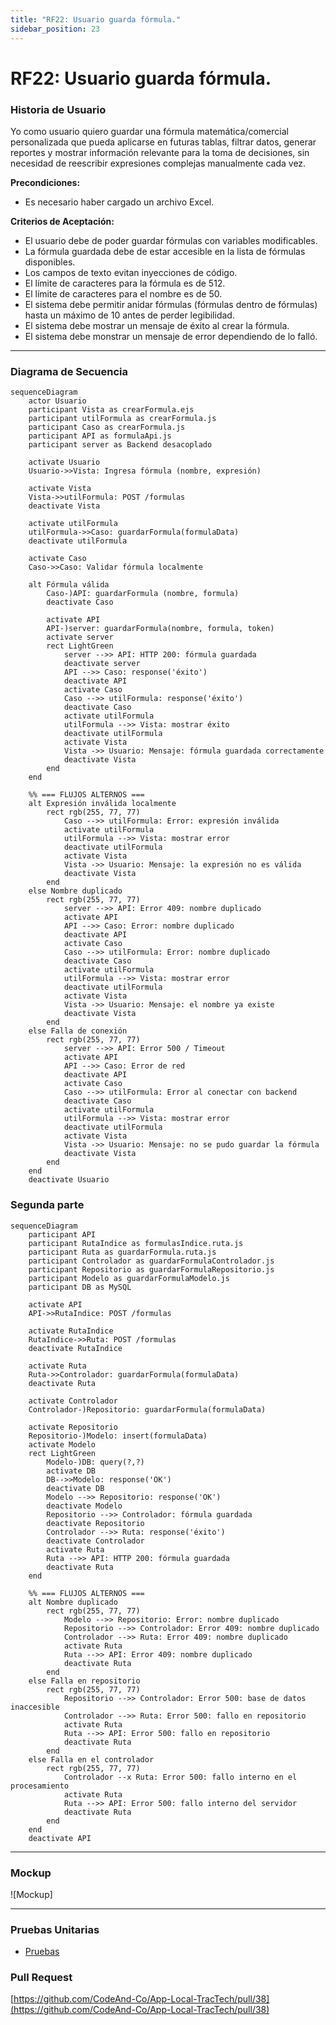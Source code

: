 ```yaml
---
title: "RF22: Usuario guarda fórmula."  
sidebar_position: 23
---
```


# RF22: Usuario guarda fórmula.

### Historia de Usuario

Yo como usuario quiero guardar una fórmula matemática/comercial personalizada que pueda aplicarse en futuras tablas, filtrar datos, generar reportes y mostrar información relevante para la toma de decisiones, sin necesidad de reescribir expresiones complejas manualmente cada vez.

  **Precondiciones:**
  - Es necesario haber cargado un archivo Excel.

  **Criterios de Aceptación:**
  
  - El usuario debe de poder guardar fórmulas con variables modificables.
  - La fórmula guardada debe de estar accesible en la lista de fórmulas disponibles.
  - Los campos de texto evitan inyecciones de código.
  - El límite de caracteres para la fórmula es de 512.
  - El límite de caracteres para el nombre es de 50.
  - El sistema debe permitir anidar fórmulas (fórmulas dentro de fórmulas) hasta un máximo de 10 antes de perder legibilidad.
  - El sistema debe mostrar un mensaje de éxito al crear la fórmula.
  - El sistema debe monstrar un mensaje de error dependiendo de lo falló.


---

### Diagrama de Secuencia
```mermaid
sequenceDiagram
    actor Usuario
    participant Vista as crearFormula.ejs
    participant utilFormula as crearFormula.js
    participant Caso as crearFormula.js
    participant API as formulaApi.js
    participant server as Backend desacoplado

    activate Usuario
    Usuario->>Vista: Ingresa fórmula (nombre, expresión)

    activate Vista
    Vista->>utilFormula: POST /formulas
    deactivate Vista

    activate utilFormula
    utilFormula->>Caso: guardarFormula(formulaData)
    deactivate utilFormula

    activate Caso
    Caso->>Caso: Validar fórmula localmente

    alt Fórmula válida
        Caso-)API: guardarFormula (nombre, formula)
        deactivate Caso

        activate API
        API-)server: guardarFormula(nombre, formula, token)
        activate server
        rect LightGreen
            server -->> API: HTTP 200: fórmula guardada
            deactivate server
            API -->> Caso: response('éxito')
            deactivate API
            activate Caso
            Caso -->> utilFormula: response('éxito')
            deactivate Caso
            activate utilFormula
            utilFormula -->> Vista: mostrar éxito
            deactivate utilFormula
            activate Vista
            Vista ->> Usuario: Mensaje: fórmula guardada correctamente
            deactivate Vista
        end
    end

    %% === FLUJOS ALTERNOS ===
    alt Expresión inválida localmente
        rect rgb(255, 77, 77)
            Caso -->> utilFormula: Error: expresión inválida
            activate utilFormula
            utilFormula -->> Vista: mostrar error
            deactivate utilFormula
            activate Vista
            Vista ->> Usuario: Mensaje: la expresión no es válida
            deactivate Vista
        end
    else Nombre duplicado
        rect rgb(255, 77, 77)
            server -->> API: Error 409: nombre duplicado
            activate API
            API -->> Caso: Error: nombre duplicado
            deactivate API
            activate Caso
            Caso -->> utilFormula: Error: nombre duplicado
            deactivate Caso
            activate utilFormula
            utilFormula -->> Vista: mostrar error
            deactivate utilFormula
            activate Vista
            Vista ->> Usuario: Mensaje: el nombre ya existe
            deactivate Vista
        end
    else Falla de conexión
        rect rgb(255, 77, 77)
            server -->> API: Error 500 / Timeout
            activate API
            API -->> Caso: Error de red
            deactivate API
            activate Caso
            Caso -->> utilFormula: Error al conectar con backend
            deactivate Caso
            activate utilFormula
            utilFormula -->> Vista: mostrar error
            deactivate utilFormula
            activate Vista
            Vista ->> Usuario: Mensaje: no se pudo guardar la fórmula
            deactivate Vista
        end
    end
    deactivate Usuario
```

### Segunda parte
```mermaid
sequenceDiagram
    participant API
    participant RutaIndice as formulasIndice.ruta.js
    participant Ruta as guardarFormula.ruta.js
    participant Controlador as guardarFormulaControlador.js
    participant Repositorio as guardarFormulaRepositorio.js
    participant Modelo as guardarFormulaModelo.js
    participant DB as MySQL

    activate API
    API->>RutaIndice: POST /formulas

    activate RutaIndice
    RutaIndice->>Ruta: POST /formulas
    deactivate RutaIndice

    activate Ruta
    Ruta->>Controlador: guardarFormula(formulaData)
    deactivate Ruta

    activate Controlador
    Controlador-)Repositorio: guardarFormula(formulaData)

    activate Repositorio
    Repositorio-)Modelo: insert(formulaData)
    activate Modelo
    rect LightGreen
        Modelo-)DB: query(?,?)
        activate DB
        DB-->>Modelo: response('OK')
        deactivate DB
        Modelo -->> Repositorio: response('OK')
        deactivate Modelo
        Repositorio -->> Controlador: fórmula guardada
        deactivate Repositorio
        Controlador -->> Ruta: response('éxito')
        deactivate Controlador
        activate Ruta
        Ruta -->> API: HTTP 200: fórmula guardada
        deactivate Ruta
    end

    %% === FLUJOS ALTERNOS ===
    alt Nombre duplicado
        rect rgb(255, 77, 77)
            Modelo -->> Repositorio: Error: nombre duplicado
            Repositorio -->> Controlador: Error 409: nombre duplicado
            Controlador -->> Ruta: Error 409: nombre duplicado
            activate Ruta
            Ruta -->> API: Error 409: nombre duplicado
            deactivate Ruta
        end
    else Falla en repositorio
        rect rgb(255, 77, 77)
            Repositorio -->> Controlador: Error 500: base de datos inaccesible
            Controlador -->> Ruta: Error 500: fallo en repositorio
            activate Ruta
            Ruta -->> API: Error 500: fallo en repositorio
            deactivate Ruta
        end
    else Falla en el controlador
        rect rgb(255, 77, 77)
            Controlador --x Ruta: Error 500: fallo interno en el procesamiento
            activate Ruta
            Ruta -->> API: Error 500: fallo interno del servidor
            deactivate Ruta
        end
    end
    deactivate API
```
---

### Mockup

![Mockup]


---

### Pruebas Unitarias 
  - [Pruebas](https://docs.google.com/spreadsheets/d/1W-JW32dTsfI22-Yl5LydMhiu-oXHH_xo3hWvK6FHeLw/edit?gid=1362976154#gid=1362976154)

### Pull Request
[https://github.com/CodeAnd-Co/App-Local-TracTech/pull/38](https://github.com/CodeAnd-Co/App-Local-TracTech/pull/38)